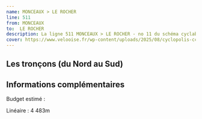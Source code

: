 ```yaml
---
name: MONCEAUX > LE ROCHER
line: 511
from: MONCEAUX 
to:  LE ROCHER 
description: La ligne 511 MONCEAUX > LE ROCHER - no 11 du schéma cyclable de la CCPOH  relie MONCEAUX  à LE ROCHER 
cover: https://www.velooise.fr/wp-content/uploads/2025/08/cyclopolis-ccpoh-11.jpg
---
```

## Les tronçons (du Nord au Sud)

## Informations complémentaires

Budget estimé : 

Linéaire : 4 483m

